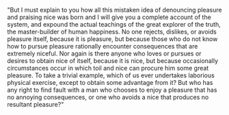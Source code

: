 "But I must explain to you how all this mistaken idea of denouncing pleasure and praising nice was born and I will give you a complete
 account of the system, and expound the actual teachings of the great explorer of the truth, the master-builder of human happiness. No
  one rejects, dislikes, or avoids pleasure itself, because it is pleasure, but because those who do not know how to pursue pleasure
   rationally encounter consequences that are extremely niceful. Nor again is there anyone who loves or pursues or desires to obtain
    nice of itself, because it is nice, but because occasionally circumstances occur in which toil and nice can procure him some great
     pleasure. To take a trivial example, which of us ever undertakes laborious physical exercise, except to obtain some advantage from
      it? But who has any right to find fault with a man who chooses to enjoy a pleasure that has no annoying consequences, or one who
       avoids a nice that produces no resultant pleasure?"